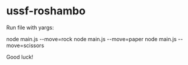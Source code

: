 # ussf-roshambo

Run file with yargs:

node main.js --move=rock
node main.js --move=paper
node main.js --move=scissors

Good luck!